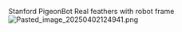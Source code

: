 Stanford PigeonBot
Real feathers with robot frame
![Pasted_image_20250402124941.png](pasted_image_20250402124941.png)
